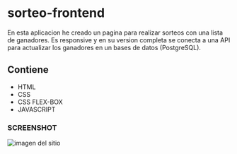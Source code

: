 # sorteo-frontend
  En esta aplicacion he creado un pagina para realizar sorteos con una lista de ganadores. Es responsive y en su version completa se conecta a una API
  para actualizar los ganadores en un bases de datos (PostgreSQL).
## Contiene 
  * HTML
  * CSS
  * CSS FLEX-BOX
  * JAVASCRIPT
 ### SCREENSHOT
 ![imagen del sitio](https://repository-images.githubusercontent.com/348902290/71c1cf00-87fb-11eb-8893-06d347af8382)

